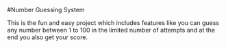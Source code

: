 #Number Guessing System

This is the fun and easy project which includes features like you can guess any number between 1 to 100 in the limited number of attempts and at the end you also get your score.

